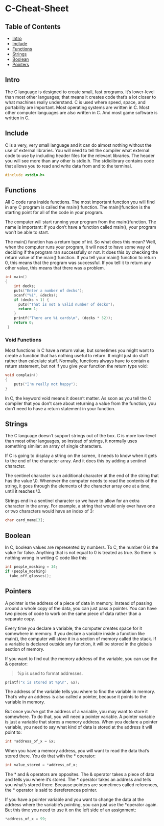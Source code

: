 # C-Cheat-Sheet

## Table of Contents

- [Intro](#intro)
- [Include](#include)
- [Functions](#functions)
- [Strings](#strings)
- [Boolean](#boolean)
- [Pointers](#pointers)

## Intro
The C language is designed to create small, fast programs. It’s lower-level than most other languages; that means it creates code that’s a lot closer to what machines really understand. C is used where speed, space, and portability are important. Most operating systems are written in C. Most other computer languages are also written in C. And most game software is written in C.

## Include
C is a very, very small language and it can do almost nothing without the use of external libraries. You will need to tell the compiler what external code to use by including header files for the relevant libraries. The header you will see more than any other is stdio.h. The stdiolibrary contains code that allows you to read and write data from and to the terminal.

```c
#include <stdio.h>
```

## Functions
All C code runs inside functions. The most important function you will find in any C program is called the main() function. The main()function is the starting point for all of the code in your program.

The computer will start running your program from the main()function. The name is important: if you don’t have a function called main(), your program won’t be able to start.

The main() function has a return type of int. So what does this mean? Well, when the computer runs your program, it will need to have some way of deciding if the program ran successfully or not. It does this by checking the return value of the main() function. If you tell your main() function to return 0, this means that the program was successful. If you tell it to return any other value, this means that there was a problem. 

```c
int main()
{    
    int decks;    
    puts("Enter a number of decks");    
    scanf("%i", &decks);    
    if (decks < 1) {        
      puts("That is not a valid number of decks");        
      return 1;    
    }   
    printf("There are %i cards\n", (decks * 52));   
    return 0;
 }
 ```
 
### Void Functions
Most functions in C have a return value, but sometimes you might want to create a function that has nothing useful to return. It might just do stuff rather than calculate stuff. Normally, functions always have to contain a return statement, but not if you give your function the return type void:

```c
void complain() 
{  
    puts("I'm really not happy");
}
```

In C, the keyword void means it doesn’t matter. As soon as you tell the C compiler that you don’t care about returning a value from the function, you don’t need to have a return statement in your function.

 ## Strings
The C language doesn’t support strings out of the box. C is more low-level than most other languages, so instead of strings, it normally uses something similar: an array of single characters.

If C is going to display a string on the screen, it needs to know when it gets to the end of the character array. And it does this by adding a sentinel character.

The sentinel character is an additional character at the end of the string that has the value \0. Whenever the computer needs to read the contents of the string, it goes through the elements of the character array one at a time, until it reaches \0. 

Strings end in a sentinel character so we have to allow for an extra character in the array. For example, a string that would only ever have one or two characters would have an index of 3:

```c
char card_name[3];
```

## Boolean
In C, boolean values are represented by numbers. To C, the number 0 is the value for false. Anything that is not equal to 0 is treated as true. So there is nothing wrong in writing C code like this:

```c
int people_moshing = 34;
if (people_moshing)    
  take_off_glasses();
```

## Pointers
A pointer is the address of a piece of data in memory. Instead of passing around a whole copy of the data, you can just pass a pointer. You can have two pieces of code to work on the same piece of data rather than a separate copy.

Every time you declare a variable, the computer creates space for it somewhere in memory. If you declare a variable inside a function like main(), the computer will store it in a section of memory called the stack. If a variable is declared outside any function, it will be stored in the globals section of memory. 

If you want to find out the memory address of the variable, you can use the & operator:

> %p is used to format addresses. 

```c
printf("x is stored at %p\n", &x);
```

The address of the variable tells you where to find the variable in memory. That’s why an address is also called a pointer, because it points to the variable in memory.

But once you’ve got the address of a variable, you may want to store it somewhere. To do that, you will need a pointer variable. A pointer variable is just a variable that stores a memory address. When you declare a pointer variable, you need to say what kind of data is stored at the address it will point to:

```c
int *address_of_x = &x;
```

When you have a memory address, you will want to read the data that’s stored there. You do that with the * operator:

```c
int value_stored = *address_of_x;
```

The * and & operators are opposites. The & operator takes a piece of data and tells you where it’s stored. The * operator takes an address and tells you what’s stored there. Because pointers are sometimes called references, the * operator is said to dereferencea pointer. 

If you have a pointer variable and you want to change the data at the address where the variable’s pointing, you can just use the *operator again. But this time you need to use it on the left side of an assignment:

```c
*address_of_x = 99;
```
